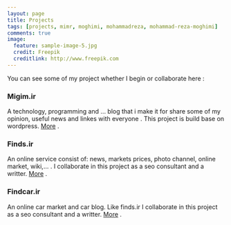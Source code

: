 ```yaml
---
layout: page
title: Projects
tags: [projects, mimr, moghimi, mohammadreza, mohammad-reza-moghimi]
comments: true
image:
  feature: sample-image-5.jpg
  credit: Freepik
  creditlink: http://www.freepik.com
---
```

You can see some of my project whether I begin or collaborate here :

### Migim.ir

A technology, programming and ... blog that i make it for share some of my opinion, useful news and linkes with everyone . This project is build base on wordpress. [More](http://migim.ir) .

### Finds.ir

An online service consist of: news, markets prices, photo channel, online market, wiki,... . I collaborate in this project as a seo consultant and a writter. [More](http://finds.ir) .

### Findcar.ir

An online car market and car blog. Like finds.ir I collaborate in this project as a seo consultant and a writter. [More](http://findcar.ir) .


